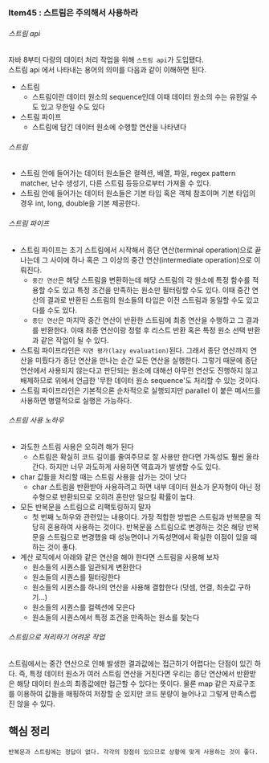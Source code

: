 ### Item45 : 스트림은 주의해서 사용하라

###### 스트림 api
자바 8부터 다량의 데이터 처리 작업을 위해 `스트림 api`가 도입됐다.  
스트림 api 에서 나타내는 용어의 의미를 다음과 같이 이해하면 된다.  
- 스트림
  - 스트림이란 데이터 원소의 sequence인데 이때 데이터 원소의 수는 유한일 수도 있고 무한일 수도 있다
- 스트림 파이프
  - 스트림에 담긴 데이터 원소에 수행할 연산을 나타낸다

###### 스트림
- 스트림 안에 들어가는 데이터 원소들은 컬렉션, 배열, 파일, regex pattern matcher, 난수 생성기, 다른 스트림 등등으로부터 
가져올 수 있다.
- 스트림 안에 들어가는 데이터 원소들은 기본 타입 혹은 객체 참조이며 기본 타입의 경우 int, long, double을 기본 제공한다.

###### 스트림 파이프
- 스트림 파이프는 초기 스트림에서 시작해서 종단 연산(terminal operation)으로 끝나는데 그 사이에 하나 혹은 그 이상의 중간 연산(intermediate operation)으로 이뤄진다.
  - `중간 연산`은 해당 스트림을 변환하는데 해당 스트림의 각 원소에 특정 함수를 적용할 수도 있고 특정 조건을 만족하는 원소만 필터링할 수도 있다. 
  이때 중간 연산의 결과로 반환된 스트림의 원소들의 타입은 이전 스트림과 동일할 수도 있고 다를 수도 있다.
  - `종단 연산`은 마지막 중간 연산이 반환한 스트림에 최종 연산을 수행하고 그 결과를 반환한다. 이때 최종 연산이랑 정렬 후 리스트 반환 혹은 특정 원소 선택 반환과 같은 작업이 될 수 있다.
- 스트림 파이프라인은 `지연 평가(lazy evaluation)`된다. 그래서 종단 연산까지 연산을 미뤘다가 종단 연산을 만나는 순간 모든 연산을 실행한다. 그렇기 때문에 종단 연산에서 사용되지 않는다고
판단되는 원소에 대해선 아무런 연산도 진행하지 않고 배제하므로 위에서 언급한 '무한 데이터 원소 sequence'도 처리할 수 있는 것이다.
- 스트림 파이프라인은 기본적으론 순차적으로 실행되지만 parallel 이 붙은 메서드를 사용하면 병렬적으로 실행은 가능하다.

###### 스트림 사용 노하우
- 과도한 스트림 사용은 오히려 해가 된다
  - 스트림은 확실히 코드 길이를 줄여주므로 잘 사용만 한다면 가독성도 훨씬 올라간다. 하지만 너무 과도하게 사용하면 역효과가 발생할 수도 있다.
- char 값들을 처리할 때는 스트림 사용을 삼가는 것이 낫다
  - char 스트림을 반환받아 사용하려고 하면 내부 데이터 원소가 문자형이 아닌 정수형으로 반환되므로 오히려 혼란만 일으킬 확률이 높다.
- 모든 반복문을 스트림으로 리팩토링하지 말자
  - 첫 번째 노하우와 관련있는 내용이다. 가장 적합한 방법은 스트림과 반복문을 적당히 혼용하여 사용하는 것이다. 반복문을 스트림으로 변경하는 것은
  해당 반복문을 스트림으로 변경했을 때 성능면이나 가독성면에서 확실한 이점이 있을 때 하는 것이 좋다.
- 계산 로직에서 아래와 같은 연산을 해야 한다면 스트림을 사용해 보자
  - 원소들의 시퀀스를 일관되게 변환한다
  - 원소들의 시퀀스를 필터링한다
  - 원소들의 시퀀스를 하나의 연산을 사용해 결합한다 (덧셈, 연결, 최솟값 구하기...)
  - 원소들의 시퀀스를 컬렉션에 모은다
  - 원소들의 시퀀스에서 특정 조건을 만족하는 원소를 찾는다

###### 스트림으로 처리하기 어려운 작업
스트림에서는 중간 연산으로 인해 발생한 결과값에는 접근하기 어렵다는 단점이 있긴 하다. 즉, 특정 데이터 원소가 여러 스트림 연산을 거친다면 우리는 
종단 연산에서 반환받은 해당 데이터 원소의 최종값에만 접근할 수 있다는 뜻이다. 물론 map 같은 자료구조를 이용하여 값들을 매핑하여 저장할 순 있지만 
코드 분량이 늘어나고 그렇게 만족스럽진 않을 수 있다. 

## 핵심 정리
    반복문과 스트림에는 정답이 없다. 각각의 장점이 있으므로 상황에 맞게 사용하는 것이 좋다. 
